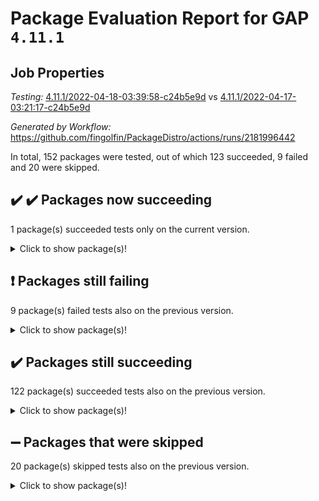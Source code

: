 # Package Evaluation Report for GAP `4.11.1`

## Job Properties

*Testing:* [4.11.1/2022-04-18-03:39:58-c24b5e9d](https://github.com/fingolfin/PackageDistro/blob/data/reports/4.11.1/2022-04-18-03:39:58-c24b5e9d) vs [4.11.1/2022-04-17-03:21:17-c24b5e9d](https://github.com/fingolfin/PackageDistro/blob/data/reports/4.11.1/2022-04-17-03:21:17-c24b5e9d)

*Generated by Workflow:* https://github.com/fingolfin/PackageDistro/actions/runs/2181996442

In total, 152 packages were tested, out of which 123 succeeded, 9 failed and 20 were skipped.

## :heavy_check_mark: :heavy_check_mark: Packages now succeeding

1 package(s) succeeded tests only on the current version.
<details> <summary>Click to show package(s)!</summary>

- semigroups 4.0.0 [(success)](https://github.com/fingolfin/PackageDistro/runs/6058139691?check_suite_focus=true) vs semigroups 4.0.0 [(failure)](https://github.com/fingolfin/PackageDistro/runs/6051419109?check_suite_focus=true) <br>
</details>

## :exclamation: Packages still failing

9 package(s) failed tests also on the previous version.
<details><summary>Click to show package(s)!</summary>

- fining 1.4.1 [(failure)](https://github.com/fingolfin/PackageDistro/runs/6058136694?check_suite_focus=true)
- francy 1.2.4 [(failure)](https://github.com/fingolfin/PackageDistro/runs/6058136921?check_suite_focus=true)
- hap 1.38 [(failure)](https://github.com/fingolfin/PackageDistro/runs/6058137264?check_suite_focus=true)
- normalizinterface 1.3.2 [(failure)](https://github.com/fingolfin/PackageDistro/runs/6058138629?check_suite_focus=true)
- packagemanager 1.2 [(failure)](https://github.com/fingolfin/PackageDistro/runs/6058138918?check_suite_focus=true)
- recog 1.3.2 [(failure)](https://github.com/fingolfin/PackageDistro/runs/6058139471?check_suite_focus=true)
- transgrp 3.6.1 [(failure)](https://github.com/fingolfin/PackageDistro/runs/6058140180?check_suite_focus=true)
- unitlib 4.0.0 [(failure)](https://github.com/fingolfin/PackageDistro/runs/6058140263?check_suite_focus=true)
- yangbaxter 0.9.0 [(failure)](https://github.com/fingolfin/PackageDistro/runs/6058140448?check_suite_focus=true)
</details>

## :heavy_check_mark: Packages still succeeding

122 package(s) succeeded tests also on the previous version.
<details><summary>Click to show package(s)!</summary>

- ace 5.4 [(success)](https://github.com/fingolfin/PackageDistro/runs/6058135360?check_suite_focus=true)
- aclib 1.3.2 [(success)](https://github.com/fingolfin/PackageDistro/runs/6058135416?check_suite_focus=true)
- agt 0.2 [(success)](https://github.com/fingolfin/PackageDistro/runs/6058135475?check_suite_focus=true)
- alnuth 3.2.1 [(success)](https://github.com/fingolfin/PackageDistro/runs/6058135522?check_suite_focus=true)
- anupq 3.2.6 [(success)](https://github.com/fingolfin/PackageDistro/runs/6058135565?check_suite_focus=true)
- atlasrep 2.1.2 [(success)](https://github.com/fingolfin/PackageDistro/runs/6058135627?check_suite_focus=true)
- autodoc 2022.03.10 [(success)](https://github.com/fingolfin/PackageDistro/runs/6058135679?check_suite_focus=true)
- automata 1.15 [(success)](https://github.com/fingolfin/PackageDistro/runs/6058135741?check_suite_focus=true)
- automgrp 1.3.2 [(success)](https://github.com/fingolfin/PackageDistro/runs/6058135774?check_suite_focus=true)
- autpgrp 1.10.2 [(success)](https://github.com/fingolfin/PackageDistro/runs/6058135826?check_suite_focus=true)
- cap 2022.04-02 [(success)](https://github.com/fingolfin/PackageDistro/runs/6058135860?check_suite_focus=true)
- caratinterface 2.3.3 [(success)](https://github.com/fingolfin/PackageDistro/runs/6058135894?check_suite_focus=true)
- cddinterface 2020.06.24 [(success)](https://github.com/fingolfin/PackageDistro/runs/6058135926?check_suite_focus=true)
- circle 1.6.4 [(success)](https://github.com/fingolfin/PackageDistro/runs/6058135954?check_suite_focus=true)
- cohomolo 1.6.10 [(success)](https://github.com/fingolfin/PackageDistro/runs/6058135984?check_suite_focus=true)
- congruence 1.2.3 [(success)](https://github.com/fingolfin/PackageDistro/runs/6058136010?check_suite_focus=true)
- corelg 1.56 [(success)](https://github.com/fingolfin/PackageDistro/runs/6058136030?check_suite_focus=true)
- crime 1.6 [(success)](https://github.com/fingolfin/PackageDistro/runs/6058136067?check_suite_focus=true)
- crisp 1.4.5 [(success)](https://github.com/fingolfin/PackageDistro/runs/6058136101?check_suite_focus=true)
- crypting 0.10 [(success)](https://github.com/fingolfin/PackageDistro/runs/6058136131?check_suite_focus=true)
- cryst 4.1.24 [(success)](https://github.com/fingolfin/PackageDistro/runs/6058136170?check_suite_focus=true)
- crystcat 1.1.9 [(success)](https://github.com/fingolfin/PackageDistro/runs/6058136203?check_suite_focus=true)
- ctbllib 1.3.3 [(success)](https://github.com/fingolfin/PackageDistro/runs/6058136232?check_suite_focus=true)
- cubefree 1.19 [(success)](https://github.com/fingolfin/PackageDistro/runs/6058136266?check_suite_focus=true)
- curlinterface 2.2.2 [(success)](https://github.com/fingolfin/PackageDistro/runs/6058136286?check_suite_focus=true)
- cvec 2.7.5 [(success)](https://github.com/fingolfin/PackageDistro/runs/6058136317?check_suite_focus=true)
- datastructures 0.2.7 [(success)](https://github.com/fingolfin/PackageDistro/runs/6058136351?check_suite_focus=true)
- deepthought 1.0.5 [(success)](https://github.com/fingolfin/PackageDistro/runs/6058136374?check_suite_focus=true)
- design 1.7 [(success)](https://github.com/fingolfin/PackageDistro/runs/6058136411?check_suite_focus=true)
- difsets 2.3.1 [(success)](https://github.com/fingolfin/PackageDistro/runs/6058136434?check_suite_focus=true)
- digraphs 1.5.2 [(success)](https://github.com/fingolfin/PackageDistro/runs/6058136462?check_suite_focus=true)
- edim 1.3.5 [(success)](https://github.com/fingolfin/PackageDistro/runs/6058136485?check_suite_focus=true)
- example 4.3.0 [(success)](https://github.com/fingolfin/PackageDistro/runs/6058136504?check_suite_focus=true)
- factint 1.6.3 [(success)](https://github.com/fingolfin/PackageDistro/runs/6058136537?check_suite_focus=true)
- ferret 1.0.7 [(success)](https://github.com/fingolfin/PackageDistro/runs/6058136563?check_suite_focus=true)
- fga 1.4.0 [(success)](https://github.com/fingolfin/PackageDistro/runs/6058136645?check_suite_focus=true)
- float 1.0.3 [(success)](https://github.com/fingolfin/PackageDistro/runs/6058136738?check_suite_focus=true)
- format 1.4.3 [(success)](https://github.com/fingolfin/PackageDistro/runs/6058136767?check_suite_focus=true)
- forms 1.2.7 [(success)](https://github.com/fingolfin/PackageDistro/runs/6058136816?check_suite_focus=true)
- fplsa 1.2.5 [(success)](https://github.com/fingolfin/PackageDistro/runs/6058136852?check_suite_focus=true)
- fr 2.4.8 [(success)](https://github.com/fingolfin/PackageDistro/runs/6058136890?check_suite_focus=true)
- fwtree 1.3 [(success)](https://github.com/fingolfin/PackageDistro/runs/6058136972?check_suite_focus=true)
- gbnp 1.0.5 [(success)](https://github.com/fingolfin/PackageDistro/runs/6058137005?check_suite_focus=true)
- generalizedmorphismsforcap 2022.03-03 [(success)](https://github.com/fingolfin/PackageDistro/runs/6058137043?check_suite_focus=true)
- genss 1.6.6 [(success)](https://github.com/fingolfin/PackageDistro/runs/6058137077?check_suite_focus=true)
- gradedringforhomalg 2022.03-01 [(success)](https://github.com/fingolfin/PackageDistro/runs/6058137103?check_suite_focus=true)
- grape 4.8.5 [(success)](https://github.com/fingolfin/PackageDistro/runs/6058137127?check_suite_focus=true)
- groupoids 1.69 [(success)](https://github.com/fingolfin/PackageDistro/runs/6058137159?check_suite_focus=true)
- grpconst 2.6.2 [(success)](https://github.com/fingolfin/PackageDistro/runs/6058137185?check_suite_focus=true)
- guarana 0.96.3 [(success)](https://github.com/fingolfin/PackageDistro/runs/6058137214?check_suite_focus=true)
- guava 3.15 [(success)](https://github.com/fingolfin/PackageDistro/runs/6058137244?check_suite_focus=true)
- hapcryst 0.1.14 [(success)](https://github.com/fingolfin/PackageDistro/runs/6058137300?check_suite_focus=true)
- hecke 1.5.3 [(success)](https://github.com/fingolfin/PackageDistro/runs/6058137329?check_suite_focus=true)
- help 3.5 [(success)](https://github.com/fingolfin/PackageDistro/runs/6058137364?check_suite_focus=true)
- idrel 2.43 [(success)](https://github.com/fingolfin/PackageDistro/runs/6058137406?check_suite_focus=true)
- images 1.3.1 [(success)](https://github.com/fingolfin/PackageDistro/runs/6058137443?check_suite_focus=true)
- intpic 0.2.4 [(success)](https://github.com/fingolfin/PackageDistro/runs/6058137480?check_suite_focus=true)
- io 4.7.2 [(success)](https://github.com/fingolfin/PackageDistro/runs/6058137522?check_suite_focus=true)
- irredsol 1.4.3 [(success)](https://github.com/fingolfin/PackageDistro/runs/6058137584?check_suite_focus=true)
- json 2.1.0 [(success)](https://github.com/fingolfin/PackageDistro/runs/6058137623?check_suite_focus=true)
- jupyterkernel 1.4.1 [(success)](https://github.com/fingolfin/PackageDistro/runs/6058137703?check_suite_focus=true)
- jupyterviz 1.5.1 [(success)](https://github.com/fingolfin/PackageDistro/runs/6058137766?check_suite_focus=true)
- kan 1.34 [(success)](https://github.com/fingolfin/PackageDistro/runs/6058137809?check_suite_focus=true)
- kbmag 1.5.9 [(success)](https://github.com/fingolfin/PackageDistro/runs/6058137867?check_suite_focus=true)
- laguna 3.9.4 [(success)](https://github.com/fingolfin/PackageDistro/runs/6058137912?check_suite_focus=true)
- liealgdb 2.2.1 [(success)](https://github.com/fingolfin/PackageDistro/runs/6058137970?check_suite_focus=true)
- liepring 2.6 [(success)](https://github.com/fingolfin/PackageDistro/runs/6058138038?check_suite_focus=true)
- liering 2.4.2 [(success)](https://github.com/fingolfin/PackageDistro/runs/6058138076?check_suite_focus=true)
- linearalgebraforcap 2022.04-02 [(success)](https://github.com/fingolfin/PackageDistro/runs/6058138130?check_suite_focus=true)
- loops 3.4.1 [(success)](https://github.com/fingolfin/PackageDistro/runs/6058138175?check_suite_focus=true)
- lpres 1.0.3 [(success)](https://github.com/fingolfin/PackageDistro/runs/6058138233?check_suite_focus=true)
- majoranaalgebras 1.4 [(success)](https://github.com/fingolfin/PackageDistro/runs/6058138282?check_suite_focus=true)
- mapclass 1.4.5 [(success)](https://github.com/fingolfin/PackageDistro/runs/6058138343?check_suite_focus=true)
- matgrp 0.64 [(success)](https://github.com/fingolfin/PackageDistro/runs/6058138382?check_suite_focus=true)
- modisom 2.5.1 [(success)](https://github.com/fingolfin/PackageDistro/runs/6058138425?check_suite_focus=true)
- modulepresentationsforcap 2022.03-02 [(success)](https://github.com/fingolfin/PackageDistro/runs/6058138451?check_suite_focus=true)
- monoidalcategories 2022.03-02 [(success)](https://github.com/fingolfin/PackageDistro/runs/6058138491?check_suite_focus=true)
- nconvex 2020.11-04 [(success)](https://github.com/fingolfin/PackageDistro/runs/6058138526?check_suite_focus=true)
- nilmat 1.4.1 [(success)](https://github.com/fingolfin/PackageDistro/runs/6058138555?check_suite_focus=true)
- nock 1.5 [(success)](https://github.com/fingolfin/PackageDistro/runs/6058138589?check_suite_focus=true)
- nq 2.5.8 [(success)](https://github.com/fingolfin/PackageDistro/runs/6058138685?check_suite_focus=true)
- numericalsgps 1.3.0 [(success)](https://github.com/fingolfin/PackageDistro/runs/6058138738?check_suite_focus=true)
- openmath 11.5.0 [(success)](https://github.com/fingolfin/PackageDistro/runs/6058138812?check_suite_focus=true)
- orb 4.8.4 [(success)](https://github.com/fingolfin/PackageDistro/runs/6058138876?check_suite_focus=true)
- patternclass 2.4.2 [(success)](https://github.com/fingolfin/PackageDistro/runs/6058138972?check_suite_focus=true)
- permut 2.0.4 [(success)](https://github.com/fingolfin/PackageDistro/runs/6058139023?check_suite_focus=true)
- polenta 1.3.10 [(success)](https://github.com/fingolfin/PackageDistro/runs/6058139057?check_suite_focus=true)
- polymaking 0.8.6 [(success)](https://github.com/fingolfin/PackageDistro/runs/6058139084?check_suite_focus=true)
- primgrp 3.4.1 [(success)](https://github.com/fingolfin/PackageDistro/runs/6058139123?check_suite_focus=true)
- profiling 2.5.0 [(success)](https://github.com/fingolfin/PackageDistro/runs/6058139158?check_suite_focus=true)
- qpa 1.33 [(success)](https://github.com/fingolfin/PackageDistro/runs/6058139212?check_suite_focus=true)
- quagroup 1.8.3 [(success)](https://github.com/fingolfin/PackageDistro/runs/6058139250?check_suite_focus=true)
- radiroot 2.9 [(success)](https://github.com/fingolfin/PackageDistro/runs/6058139298?check_suite_focus=true)
- rcwa 4.6.4 [(success)](https://github.com/fingolfin/PackageDistro/runs/6058139357?check_suite_focus=true)
- rds 1.8 [(success)](https://github.com/fingolfin/PackageDistro/runs/6058139413?check_suite_focus=true)
- repndecomp 1.2.1 [(success)](https://github.com/fingolfin/PackageDistro/runs/6058139510?check_suite_focus=true)
- repsn 3.1.0 [(success)](https://github.com/fingolfin/PackageDistro/runs/6058139562?check_suite_focus=true)
- resclasses 4.7.2 [(success)](https://github.com/fingolfin/PackageDistro/runs/6058139605?check_suite_focus=true)
- scscp 2.3.1 [(success)](https://github.com/fingolfin/PackageDistro/runs/6058139653?check_suite_focus=true)
- sglppow 2.2 [(success)](https://github.com/fingolfin/PackageDistro/runs/6058139739?check_suite_focus=true)
- sgpviz 0.999.5 [(success)](https://github.com/fingolfin/PackageDistro/runs/6058139777?check_suite_focus=true)
- simpcomp 2.1.14 [(success)](https://github.com/fingolfin/PackageDistro/runs/6058139818?check_suite_focus=true)
- singular 2020.12.18 [(success)](https://github.com/fingolfin/PackageDistro/runs/6058139852?check_suite_focus=true)
- sla 1.5.3 [(success)](https://github.com/fingolfin/PackageDistro/runs/6058139884?check_suite_focus=true)
- smallgrp 1.5 [(success)](https://github.com/fingolfin/PackageDistro/runs/6058139912?check_suite_focus=true)
- smallsemi 0.6.13 [(success)](https://github.com/fingolfin/PackageDistro/runs/6058139941?check_suite_focus=true)
- sonata 2.9.3 [(success)](https://github.com/fingolfin/PackageDistro/runs/6058139969?check_suite_focus=true)
- sophus 1.25 [(success)](https://github.com/fingolfin/PackageDistro/runs/6058139993?check_suite_focus=true)
- spinsym 1.5.2 [(success)](https://github.com/fingolfin/PackageDistro/runs/6058140026?check_suite_focus=true)
- symbcompcc 1.3.2 [(success)](https://github.com/fingolfin/PackageDistro/runs/6058140055?check_suite_focus=true)
- thelma 1.3 [(success)](https://github.com/fingolfin/PackageDistro/runs/6058140100?check_suite_focus=true)
- tomlib 1.2.9 [(success)](https://github.com/fingolfin/PackageDistro/runs/6058140134?check_suite_focus=true)
- toric 1.9.5 [(success)](https://github.com/fingolfin/PackageDistro/runs/6058140159?check_suite_focus=true)
- ugaly 4.0.2 [(success)](https://github.com/fingolfin/PackageDistro/runs/6058140202?check_suite_focus=true)
- unipot 1.5 [(success)](https://github.com/fingolfin/PackageDistro/runs/6058140239?check_suite_focus=true)
- utils 0.72 [(success)](https://github.com/fingolfin/PackageDistro/runs/6058140293?check_suite_focus=true)
- uuid 0.7 [(success)](https://github.com/fingolfin/PackageDistro/runs/6058140316?check_suite_focus=true)
- walrus 0.9991 [(success)](https://github.com/fingolfin/PackageDistro/runs/6058140342?check_suite_focus=true)
- wedderga 4.10.1 [(success)](https://github.com/fingolfin/PackageDistro/runs/6058140368?check_suite_focus=true)
- xmod 2.86 [(success)](https://github.com/fingolfin/PackageDistro/runs/6058140401?check_suite_focus=true)
- xmodalg 1.18 [(success)](https://github.com/fingolfin/PackageDistro/runs/6058140424?check_suite_focus=true)
- zeromqinterface 0.13 [(success)](https://github.com/fingolfin/PackageDistro/runs/6058140471?check_suite_focus=true)
</details>

## :heavy_minus_sign: Packages that were skipped

20 package(s) skipped tests also on the previous version.
<details><summary>Click to show package(s)!</summary>

- 4ti2interface 2022.03-01 [(skipped)](https://github.com/fingolfin/PackageDistro/runs/6058101151?check_suite_focus=true)
- browse 1.8.14 [(skipped)](https://github.com/fingolfin/PackageDistro/runs/6058101151?check_suite_focus=true)
- examplesforhomalg 2022.03-01 [(skipped)](https://github.com/fingolfin/PackageDistro/runs/6058101151?check_suite_focus=true)
- gapdoc 1.6.5 [(skipped)](https://github.com/fingolfin/PackageDistro/runs/6058101151?check_suite_focus=true)
- gauss 2022.03-01 [(skipped)](https://github.com/fingolfin/PackageDistro/runs/6058101151?check_suite_focus=true)
- gaussforhomalg 2022.03-01 [(skipped)](https://github.com/fingolfin/PackageDistro/runs/6058101151?check_suite_focus=true)
- gradedmodules 2022.03-01 [(skipped)](https://github.com/fingolfin/PackageDistro/runs/6058101151?check_suite_focus=true)
- homalg 2022.03-01 [(skipped)](https://github.com/fingolfin/PackageDistro/runs/6058101151?check_suite_focus=true)
- homalgtocas 2022.03-01 [(skipped)](https://github.com/fingolfin/PackageDistro/runs/6058101151?check_suite_focus=true)
- io_forhomalg 2022.03-01 [(skipped)](https://github.com/fingolfin/PackageDistro/runs/6058101151?check_suite_focus=true)
- itc 1.5.1 [(skipped)](https://github.com/fingolfin/PackageDistro/runs/6058101151?check_suite_focus=true)
- localizeringforhomalg 2022.03-01 [(skipped)](https://github.com/fingolfin/PackageDistro/runs/6058101151?check_suite_focus=true)
- matricesforhomalg 2022.03-02 [(skipped)](https://github.com/fingolfin/PackageDistro/runs/6058101151?check_suite_focus=true)
- modules 2022.03-01 [(skipped)](https://github.com/fingolfin/PackageDistro/runs/6058101151?check_suite_focus=true)
- polycyclic 2.16 [(skipped)](https://github.com/fingolfin/PackageDistro/runs/6058101151?check_suite_focus=true)
- ringsforhomalg 2022.03-01 [(skipped)](https://github.com/fingolfin/PackageDistro/runs/6058101151?check_suite_focus=true)
- sco 2022.03-01 [(skipped)](https://github.com/fingolfin/PackageDistro/runs/6058101151?check_suite_focus=true)
- toolsforhomalg 2022.04-01 [(skipped)](https://github.com/fingolfin/PackageDistro/runs/6058101151?check_suite_focus=true)
- toricvarieties 2022.03.23 [(skipped)](https://github.com/fingolfin/PackageDistro/runs/6058101151?check_suite_focus=true)
- xgap 4.31 [(skipped)](https://github.com/fingolfin/PackageDistro/runs/6058101151?check_suite_focus=true)
</details>

